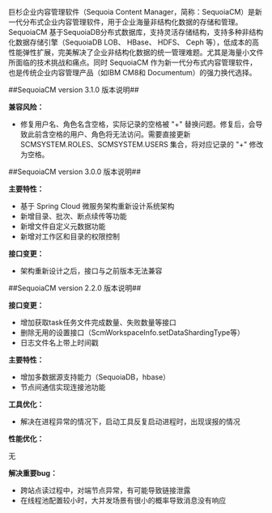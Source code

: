 巨杉企业内容管理软件（Sequoia Content Manager，简称：SequoiaCM）是新一代分布式企业内容管理软件，用于企业海量非结构化数据的存储和管理。SequoiaCM 基于SequoiaDB分布式数据库，支持灵活存储结构，支持多种非结构化数据存储引擎（SequoiaDB LOB、 HBase、 HDFS、 Ceph 等），低成本的高性能弹性扩展，完美解决了企业非结构化数据的统一管理难题。尤其是海量小文件所面临的技术挑战和痛点。同时 SequoiaCM 作为新一代分布式内容管理软件，也是传统企业内容管理产品（如IBM CM8和 Documentum）的强力换代选择。

##SequoiaCM version 3.1.0 版本说明##

**兼容风险：**

- 修复用户名、角色名含空格，实际记录的空格被 "+" 替换问题。修复后，会导致此前含空格的用户、角色将无法访问。需要直接更新 SCMSYSTEM.ROLES、SCMSYSTEM.USERS 集合，将对应记录的 "+" 修改为空格。

##SequoiaCM version 3.0.0 版本说明##

**主要特性：**

- 基于 Spring Cloud 微服务架构重新设计系统架构
- 新增目录、批次、断点续传等功能
- 新增文件自定义元数据功能
- 新增对工作区和目录的权限控制

**接口变更：**

- 架构重新设计之后，接口与之前版本无法兼容

##SequoiaCM version 2.2.0 版本说明##

**接口变更：**

- 增加获取task任务文件完成数量、失败数量等接口
- 删除无用的设置接口（ScmWorkspaceInfo.setDataShardingType等）
- 日志文件名上带上时间戳

**主要特性：**

- 增加多数据源支持能力（SequoiaDB，hbase）
- 节点间通信实现连接池功能

**工具优化：**

- 解决在进程异常的情况下，启动工具反复启动进程时，出现误报的情况

**性能优化：**

无

**解决重要bug：**

- 跨站点读过程中，对端节点异常，有可能导致链接泄露
- 在线程池配置较小时，大并发场景有很小的概率导致消息没有响应